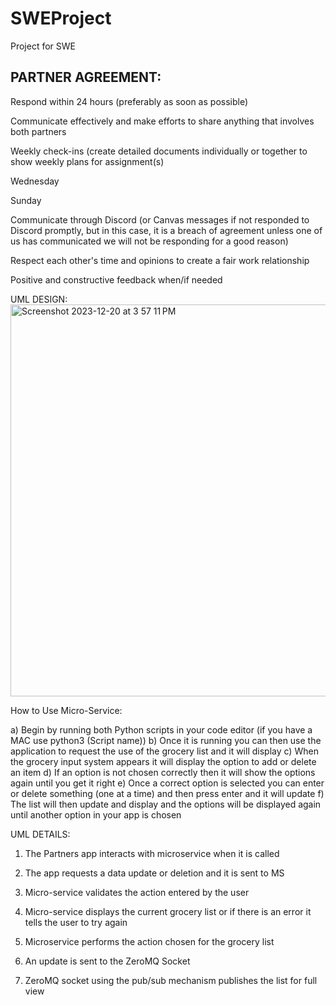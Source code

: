 # SWEProject
Project for SWE 

## PARTNER AGREEMENT: 

Respond within 24 hours (preferably as soon as possible)

Communicate effectively and make efforts to share anything that involves both partners

Weekly check-ins  (create detailed documents individually or together to show weekly plans for assignment(s)

Wednesday 

Sunday

Communicate through Discord (or Canvas messages if not responded to Discord promptly, but in this case, it is a breach of agreement unless one of us has communicated we will not be responding for a good reason)

Respect each other's time and opinions to create a fair work relationship 

Positive and constructive feedback when/if needed 



UML DESIGN:
<img width="627" alt="Screenshot 2023-12-20 at 3 57 11 PM" src="https://github.com/nianatali18/SWEProject/assets/56011637/5ed1d47e-d911-4376-ba30-ba7df8de419a">



How to Use Micro-Service: 

a) Begin by running both Python scripts in your code editor (if you have a MAC use python3 (Script name)) 
b) Once it is running you can then use the application to request the use of the grocery list and it will display
c) When the grocery input system appears it will display the option to add or delete an item
d) If an option is not chosen correctly then it will show the options again until you get it right 
e) Once a correct option is selected you can enter or delete something (one at a time) and then press enter and it will update 
f) The list will then update and display and the options will be displayed again until another option in your app is chosen 

UML DETAILS:

1. The Partners app interacts with microservice when it is called 

2. The app requests a data update or deletion and it is sent to MS 

3. Micro-service validates the action entered by the user 

4. Micro-service displays the current grocery list or if there is an error it tells the user to try again 

5. Microservice performs the action chosen for the grocery list 

6. An update is sent to the ZeroMQ Socket 

7. ZeroMQ socket using the pub/sub mechanism publishes the list for full view 

 

